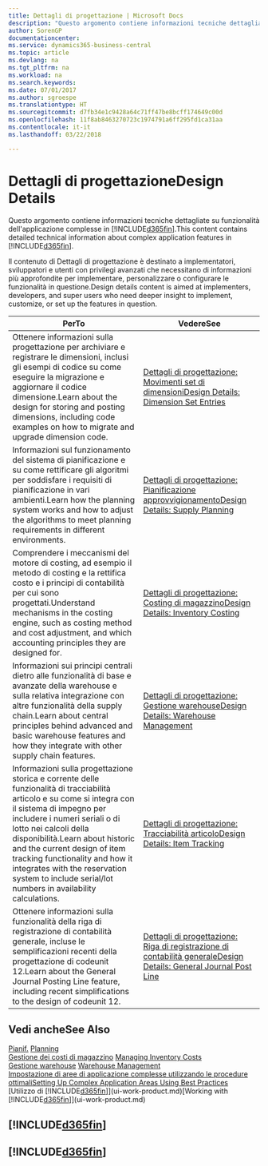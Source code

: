 ```yaml
---
title: Dettagli di progettazione | Microsoft Docs
description: "Questo argomento contiene informazioni tecniche dettagliate su funzionalità dell'applicazione complesse in Business Central."
author: SorenGP
documentationcenter: 
ms.service: dynamics365-business-central
ms.topic: article
ms.devlang: na
ms.tgt_pltfrm: na
ms.workload: na
ms.search.keywords: 
ms.date: 07/01/2017
ms.author: sgroespe
ms.translationtype: HT
ms.sourcegitcommit: d7fb34e1c9428a64c71ff47be8bcff174649c00d
ms.openlocfilehash: 11f8ab8463270723c1974791a6ff295fd1ca31aa
ms.contentlocale: it-it
ms.lasthandoff: 03/22/2018

---
```

# <a name="design-details"></a><span data-ttu-id="c23df-103">Dettagli di progettazione</span><span class="sxs-lookup"><span data-stu-id="c23df-103">Design Details</span></span>
<span data-ttu-id="c23df-104">Questo argomento contiene informazioni tecniche dettagliate su funzionalità dell'applicazione complesse in [!INCLUDE[d365fin](includes/d365fin_md.md)].</span><span class="sxs-lookup"><span data-stu-id="c23df-104">This content contains detailed technical information about complex application features in [!INCLUDE[d365fin](includes/d365fin_md.md)].</span></span>  

 <span data-ttu-id="c23df-105">Il contenuto di Dettagli di progettazione è destinato a implementatori, sviluppatori e utenti con privilegi avanzati che necessitano di informazioni più approfondite per implementare, personalizzare o configurare le funzionalità in questione.</span><span class="sxs-lookup"><span data-stu-id="c23df-105">Design details content is aimed at implementers, developers, and super users who need deeper insight to implement, customize, or set up the features in question.</span></span>  

|<span data-ttu-id="c23df-106">**Per**</span><span class="sxs-lookup"><span data-stu-id="c23df-106">**To**</span></span>|<span data-ttu-id="c23df-107">**Vedere**</span><span class="sxs-lookup"><span data-stu-id="c23df-107">**See**</span></span>|  
|------------|-------------|  
|<span data-ttu-id="c23df-108">Ottenere informazioni sulla progettazione per archiviare e registrare le dimensioni, inclusi gli esempi di codice su come eseguire la migrazione e aggiornare il codice dimensione.</span><span class="sxs-lookup"><span data-stu-id="c23df-108">Learn about the design for storing and posting dimensions, including code examples on how to migrate and upgrade dimension code.</span></span>|[<span data-ttu-id="c23df-109">Dettagli di progettazione: Movimenti set di dimensioni</span><span class="sxs-lookup"><span data-stu-id="c23df-109">Design Details: Dimension Set Entries</span></span>](design-details-dimension-set-entries.md)|  
|<span data-ttu-id="c23df-110">Informazioni sul funzionamento del sistema di pianificazione e su come rettificare gli algoritmi per soddisfare i requisiti di pianificazione in vari ambienti.</span><span class="sxs-lookup"><span data-stu-id="c23df-110">Learn how the planning system works and how to adjust the algorithms to meet planning requirements in different environments.</span></span>|[<span data-ttu-id="c23df-111">Dettagli di progettazione: Pianificazione approvvigionamento</span><span class="sxs-lookup"><span data-stu-id="c23df-111">Design Details: Supply Planning</span></span>](design-details-supply-planning.md)|  
|<span data-ttu-id="c23df-112">Comprendere i meccanismi del motore di costing, ad esempio il metodo di costing e la rettifica costo e i principi di contabilità per cui sono progettati.</span><span class="sxs-lookup"><span data-stu-id="c23df-112">Understand mechanisms in the costing engine, such as costing method and cost adjustment, and which accounting principles they are designed for.</span></span>|[<span data-ttu-id="c23df-113">Dettagli di progettazione: Costing di magazzino</span><span class="sxs-lookup"><span data-stu-id="c23df-113">Design Details: Inventory Costing</span></span>](design-details-inventory-costing.md)|  
|<span data-ttu-id="c23df-114">Informazioni sui principi centrali dietro alle funzionalità di base e avanzate della warehouse e sulla relativa integrazione con altre funzionalità della supply chain.</span><span class="sxs-lookup"><span data-stu-id="c23df-114">Learn about central principles behind advanced and basic warehouse features and how they integrate with other supply chain features.</span></span>|[<span data-ttu-id="c23df-115">Dettagli di progettazione: Gestione warehouse</span><span class="sxs-lookup"><span data-stu-id="c23df-115">Design Details: Warehouse Management</span></span>](design-details-warehouse-management.md)|  
|<span data-ttu-id="c23df-116">Informazioni sulla progettazione storica e corrente delle funzionalità di tracciabilità articolo e su come si integra con il sistema di impegno per includere i numeri seriali o di lotto nei calcoli della disponibilità.</span><span class="sxs-lookup"><span data-stu-id="c23df-116">Learn about historic and the current design of item tracking functionality and how it integrates with the reservation system to include serial/lot numbers in availability calculations.</span></span>|[<span data-ttu-id="c23df-117">Dettagli di progettazione: Tracciabilità articolo</span><span class="sxs-lookup"><span data-stu-id="c23df-117">Design Details: Item Tracking</span></span>](design-details-item-tracking.md)|  
|<span data-ttu-id="c23df-118">Ottenere informazioni sulla funzionalità della riga di registrazione di contabilità generale, incluse le semplificazioni recenti della progettazione di codeunit 12.</span><span class="sxs-lookup"><span data-stu-id="c23df-118">Learn about the General Journal Posting Line feature, including recent simplifications to the design of codeunit 12.</span></span>|[<span data-ttu-id="c23df-119">Dettagli di progettazione: Riga di registrazione di contabilità generale</span><span class="sxs-lookup"><span data-stu-id="c23df-119">Design Details: General Journal Post Line</span></span>](design-details-general-journal-post-line.md)|  

## <a name="see-also"></a><span data-ttu-id="c23df-120">Vedi anche</span><span class="sxs-lookup"><span data-stu-id="c23df-120">See Also</span></span>  
 <span data-ttu-id="c23df-121">[Pianif.](production-planning.md) </span><span class="sxs-lookup"><span data-stu-id="c23df-121">[Planning](production-planning.md) </span></span>  
 <span data-ttu-id="c23df-122">[Gestione dei costi di magazzino](finance-manage-inventory-costs.md) </span><span class="sxs-lookup"><span data-stu-id="c23df-122">[Managing Inventory Costs](finance-manage-inventory-costs.md) </span></span>  
 <span data-ttu-id="c23df-123">[Gestione warehouse](warehouse-manage-warehouse.md) </span><span class="sxs-lookup"><span data-stu-id="c23df-123">[Warehouse Management](warehouse-manage-warehouse.md) </span></span>  
 [<span data-ttu-id="c23df-124">Impostazione di aree di applicazione complesse utilizzando le procedure ottimali</span><span class="sxs-lookup"><span data-stu-id="c23df-124">Setting Up Complex Application Areas Using Best Practices</span></span>](set-up-complex-application-areas-using-best-practices.md)  
 <span data-ttu-id="c23df-125">[Utilizzo di [!INCLUDE[d365fin](includes/d365fin_md.md)]](ui-work-product.md)</span><span class="sxs-lookup"><span data-stu-id="c23df-125">[Working with [!INCLUDE[d365fin](includes/d365fin_md.md)]](ui-work-product.md)</span></span>

 ## [!INCLUDE[d365fin](includes/free_trial_md.md)]  
 ## [!INCLUDE[d365fin](includes/training_link_md.md)]


